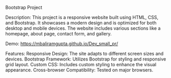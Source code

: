Bootstrap Project

Description:
This project is a responsive website built using HTML, CSS, and Bootstrap.
It showcases a modern design and is optimized for both desktop and mobile devices.
The website includes various sections like a homepage, about page, contact form, and gallery.

Demo: https://mbaliramgupta.github.io/Dev_small_pr/
 
Features:
Responsive Design: The site adapts to different screen sizes and devices.
Bootstrap Framework: Utilizes Bootstrap for styling and responsive grid layout.
Custom CSS: Includes custom styling to enhance the visual appearance.
Cross-browser Compatibility: Tested on major browsers.
